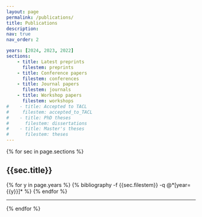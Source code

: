 ```yaml
---
layout: page
permalink: /publications/
title: Publications
description: 
nav: true
nav_order: 2

years: [2024, 2023, 2022]
sections:
    - title: Latest preprints
      filestem: preprints
    - title: Conference papers
      filestem: conferences
    - title: Journal papers
      filestem: journals
    - title: Workshop papers
      filestem: workshops
#    - title: Accepted to TACL
#     filestem: accepted_to_TACL
#    - title: PhD theses
#      filestem: dissertations
#    - title: Master's theses
#      filestem: theses
---
```

{% for sec in page.sections %}
<div class="publication-category">
    <h2>{{sec.title}}</h2>
    {% for y in page.years %}
        <!-- List for year {{y}}: -->
        {% bibliography -f {{sec.filestem}} -q @*[year={{y}}]* %}
    {% endfor %}
</div>
<hr>
{% endfor %}
